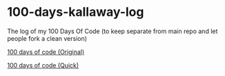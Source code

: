 # 100-days-kallaway-log
The log of my 100 Days Of Code (to keep separate from main repo and let people fork a clean version)

[100 days of code (Original)](R1.md)

[100 days of code (Quick)](R3.md)
